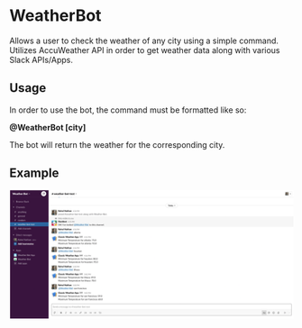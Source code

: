 # WeatherBot
Allows a user to check the weather of any city using a simple command. Utilizes AccuWeather API in order to get weather data along with various Slack APIs/Apps.

## Usage
In order to use the bot, the command must be formatted like so:

__@WeatherBot [city]__

The bot will return the weather for the corresponding city.

## Example
![image info](https://raw.githubusercontent.com/rahulrav1/slack-weather-bot/master/slack-bot/images/updated-weather-bot-image.png)
